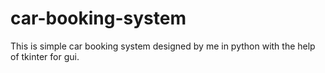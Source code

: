 # car-booking-system
This is simple car booking system designed by me in python with the help of tkinter for gui.
























